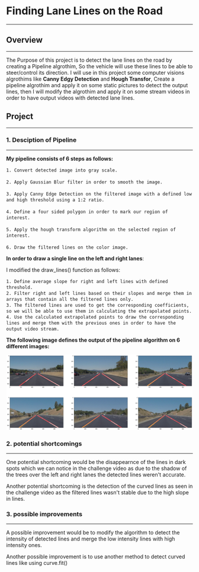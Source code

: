 # **Finding Lane Lines on the Road** 
------------------------------------
## Overview
-----------
The Purpose of this project is to detect the lane lines on the road by creating a Pipeline algrothim, So the vehicle will use these lines to be able to steer/control its direction. I will use in this project some computer visions algrothims like **Canny Edgy Detection** and **Hough Transfor**, Create a pipeline algrothim and apply it on some static pictures to detect the output lines, then I will modify the algrothim and apply it on some stream videos in order to have output videos with detected lane lines.


## Project
----------
### 1. Desciption of Pipeline
-----------------------------
**My pipeline consists of 6 steps as follows:**

    1. Convert detected image into gray scale.

    2. Apply Gaussian Blur filter in order to smooth the image.

    3. Apply Canny Edge Detection on the filtered image with a defined low and high threshold using a 1:2 ratio.

    4. Define a four sided polygon in order to mark our region of interest.
    
    5. Apply the hough transform algorithm on the selected region of interest.
    
    6. Draw the filtered lines on the color image.

**In order to draw a single line on the left and right lanes**:

I modified the draw_lines() function as follows:

    1. Define average slope for right and left lines with defined threshold.
    2. Filter right and left lines based on their slopes and merge them in arrays that contain all the filtered lines only.
    3. The filtered lines are used to get the corresponding coefficients, so we will be able to use them in calculating the extrapolated points.
    4. Use the calculated extrapolated points to draw the corresponding lines and merge them with the previous ones in order to have the output video stream.



**The following image defines the output of the pipeline algorithm on 6 different images:**

![alt text](https://github.com/KarimDahawy/Finding-Lane-Lines-on-the-Road/blob/master/test_images/Output.png)

### 2. potential shortcomings
-----------------------------
One potential shortcoming would be the disappearnce of the lines in dark spots which we can notice in the challenge video as due to the shadow of the trees over the left and right lanes the detected lines weren't accurate.

Another potential shortcoming is the detection of the curved lines as seen in the challenge video as the filtered lines wasn't stable due to the high slope in lines.


### 3. possible improvements
----------------------------
A possible improvement would be to modify the algorithm to detect the intensity of detected lines and merge the low intensity lines with high intensity ones.

Another possible improvement is to use another method to detect curved lines like using curve.fit() 



